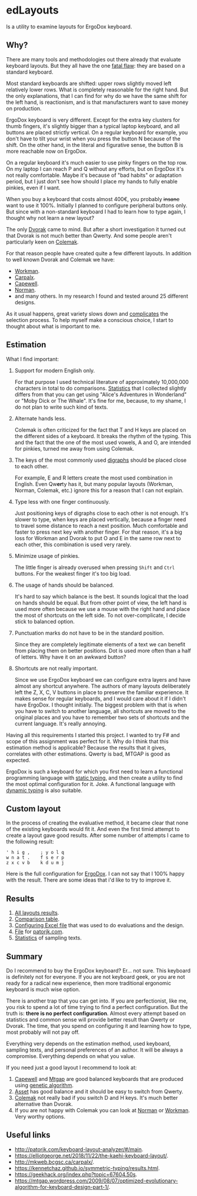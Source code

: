 # edLayouts

Is a utility to examine layouts for ErgoDox keyboard.

## Why?

There are many tools and methodologies out there already that evaluate keyboard layouts.
But they all have the one [fatal flaw](https://www.drdobbs.com/windows/a-brief-history-of-windows-programming-r/225701475): they are based on a standard keyboard.

Most standard keyboards are shifted: upper rows slightly moved left relatively lower rows.
What is completely reasonable for the right hand.
But the only explanations, that I can find for why do we have the same shift for the left hand, is reactionism, and is that manufacturers want to save money on production.

ErgoDox keyboard is very different.
Except for the extra key clusters for thumb fingers, it's slightly bigger than a typical laptop keyboard, and all buttons are placed strictly vertical.
On a regular keyboard for example, you don't have to tilt your wrist when you press the button N because of the shift.
On the other hand, in the literal and figurative sense, the button B is more reachable now on ErgoDox.

On a regular keyboard it's much easier to use pinky fingers on the top row.
On my laptop I can reach P and Q without any efforts, but on ErgoDox it's not really comfortable.
Maybe it's because of "bad habits" or adaptation period, but I just don't see how should I place my hands to fully enable pinkies, even if I want.

When you buy a keyboard that costs almost 400€, you probably ~~insane~~ want to use it 100%.
Initially I planned to configure peripheral buttons only.
But since with a non-standard keyboard I had to learn how to type again, I thought why not learn a new layout?

The only [Dvorak](https://en.wikipedia.org/wiki/Dvorak_keyboard_layout) came to mind.
But after a short investigation it turned out that Dvorak is not much better than Qwerty.
And some people aren't particularly keen on [Colemak](https://colemak.com/).

For that reason people have created quite a few different layouts.
In addition to well known Dvorak and Colemak we have:

- [Workman](https://workmanlayout.org/).
- [Carpalx](http://mkweb.bcgsc.ca/carpalx/).
- [Capewell](http://www.michaelcapewell.com/projects/keyboard/layout_capewell.htm).
- [Norman](https://normanlayout.info/).
- and many others. In my research I found and tested around 25 different designs.

As it usual happens, great variety slows down and [complicates](https://en.wikipedia.org/wiki/Overchoice) the selection process.
To help myself make a conscious choice, I start to thought about what is important to me.

## Estimation

What I find important:

1. Support for modern English only.

    For that purpose I used technical literature of approximately 10,000,000 characters in total to do comparisons.
    [Statistics](docs/statistics.md) that I collected slightly differs from that you can get using "Alice's Adventures in Wonderland" or "Moby Dick or The Whale".
    It's fine for me, because, to my shame, I do not plan to write such kind of texts.

2. Alternate hands less.

    Colemak is often criticized for the fact that T and H keys are placed on the different sides of a keyboard. It breaks the rhythm of the typing. This and the fact that the one of the most used vowels, A and O, are intended for pinkies, turned me away from using Colemak.

3. The keys of the most commonly used [digraphs](https://en.wikipedia.org/wiki/Digraph_(orthography)) should be placed close to each other.

    For example, E and R letters create the most used combination in English. Even Qw**er**ty has it, but many popular layouts (Workman, Norman, Colemak, etc.) ignore this for a reason that I can not explain.

4. Type less with one finger continuously.

    Just positioning keys of digraphs close to each other is not enough.
    It's slower to type, when keys are placed vertically, because a finger need to travel some distance to reach a next position.
    Much comfortable and faster to press next key with another finger.
    For that reason, it's a big loss for Workman and Dvorak to put O and E in the same row next to each other, this combination is used very rarely.

5. Minimize usage of pinkies.

    The little finger is already overused when pressing `Shift` and `Ctrl` buttons. For the weakest finger it's too big load.

6. The usage of hands should be balanced.

    It's hard to say which balance is the best.
    It sounds logical that the load on hands should be equal.
    But from other point of view, the left hand is used more often because we use a mouse with the right hand and place the most of shortcuts on the left side.
    To not over-complicate, I decide stick to balanced option.

7. Punctuation marks do not have to be in the standard position.

    Since they are completely legitimate elements of a text we can benefit from placing them on better positions.
    Dot is used more often than a half of letters.
    Why  have it on an awkward button?

8. Shortcuts are not really important.

    Since we use ErgoDox keyboard we can configure extra layers and have almost any shortcut anywhere.
    The authors of many layouts deliberately left the Z, X, C, V buttons in place to preserve the familiar experience.
    It makes sense for regular keyboards, and I would care about it if I didn't have ErgoDox.
    I thought initially.
    The biggest problem with that is when you have to switch to another language, all shortcuts are moved to the original places and you have to remember two sets of shortcuts and the current language.
    It's really annoying.

Having all this requirements I started this project.
I wanted to try F# and scope of this assignment was perfect for it.
Why do I think that this estimation method is applicable?
Because the results that it gives, correlates with other estimations. Qwerty is bad, MTGAP is good as expected.

ErgoDox is such a keyboard for which you first need to learn a functional programming language with [static typing](https://en.wikipedia.org/wiki/Hindley%E2%80%93Milner_type_system), and then create a utility to find the most optimal configuration for it.
Joke.
A functional language with [dynamic typing](https://en.wikipedia.org/wiki/Lisp) is also suitable.

## Custom layout

In the process of creating the evaluative method, it became clear that none of the existing keyboards would fit it.
And even the first timid attempt to create a layout gave good results.
After some number of attempts I came to the following result:

``` text
' h i g ,    ; y o l q
w n a t .    f s e r p
z x c v b    k d u m j
```

Here is the full configuration for [ErgoDox](https://configure.ergodox-ez.com/ergodox-ez/layouts/EWljA/55ADn/0).
I can not say that I 100% happy with the result. There are some ideas that i'd like to try to improve it.

## Results

1. [All layouts results](docs/layouts.md).
2. [Comparison table](docs/results.xlsx).
3. [Configuring Excel file](docs/layouts.xlsx) that was used to do evaluations and the design.
4. [File](docs/patorjk.json) for [patorjk.com](http://patorjk.com/keyboard-layout-analyzer/#/main).
5. [Statistics](docs/statistics.md) of sampling texts.

## Summary

Do I recommend to buy the ErgoDox keyboard?
Er... not sure.
This keyboard is definitely not for everyone.
If you are not keyboard geek, or you are not ready for a radical new experience, then more traditional ergonomic keyboard is much wise option.

There is another trap that you can get into.
If you are perfectionist, like me, you risk to spend a lot of time trying to find a perfect configuration.
But the truth is: **there is no perfect configuration**.
Almost every attempt based on statistics and common sense will provide better result than Qwerty or Dvorak.
The time, that you spend on configuring it and learning how to type, most probably will not pay off.

Everything very depends on the estimation method, used keyboard, sampling texts, and personal preferences of an author.
It will be always a compromise.
Everything depends on what you value.

If you need just a good layout I recommend to look at:

1. [Capewell](http://www.michaelcapewell.com/projects/keyboard/layout_capewell.htm) and [Mtgap](http://mtgap.bilfo.com/completed_keyboard.html) are good balanced keyboards that are produced using [genetic algorithm](https://en.wikipedia.org/wiki/Genetic_algorithm).
2. [Asset](http://millikeys.sourceforge.net/asset/) has good balance and it should be easy to switch from Qwerty.
3. [Colemak](https://colemak.com/) not really bad if you switch D and H keys. It's much better alternative than Dvorak.
4. If you are not happy with Colemak you can look at [Norman](https://normanlayout.info/) or [Workman](https://workmanlayout.org/). Very worthy options.

## Useful links

- <http://patorjk.com/keyboard-layout-analyzer/#/main>.
- <https://elliotgeorge.net/2018/11/22/the-kaehi-keyboard-layout/>.
- <http://mkweb.bcgsc.ca/carpalx/>.
- <https://kennetchaz.github.io/symmetric-typing/results.html>.
- <https://geekhack.org/index.php?topic=67604.50s>.
- <https://mtgap.wordpress.com/2009/08/07/optimized-evolutionary-algorithm-for-keyboard-design-part-1/>.
